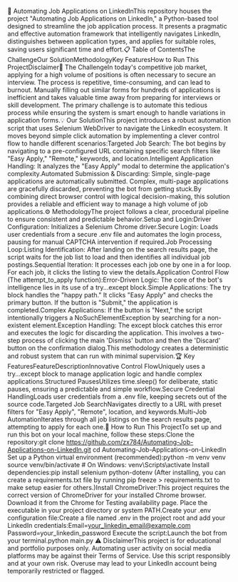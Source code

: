 🤖 Automating Job Applications on LinkedInThis repository houses the project "Automating Job Applications on LinkedIn," a Python-based tool designed to streamline the job application process. It presents a pragmatic and effective automation framework that intelligently navigates LinkedIn, distinguishes between application types, and applies for suitable roles, saving users significant time and effort.📋 Table of ContentsThe ChallengeOur SolutionMethodologyKey FeaturesHow to Run This ProjectDisclaimer🚨 The ChallengeIn today's competitive job market, applying for a high volume of positions is often necessary to secure an interview. The process is repetitive, time-consuming, and can lead to burnout. Manually filling out similar forms for hundreds of applications is inefficient and takes valuable time away from preparing for interviews or skill development. The primary challenge is to automate this tedious process while ensuring the system is smart enough to handle variations in application forms.💡 Our SolutionThis project introduces a robust automation script that uses Selenium WebDriver to navigate the LinkedIn ecosystem. It moves beyond simple click automation by implementing a clever control flow to handle different scenarios:Targeted Job Search: The bot begins by navigating to a pre-configured URL containing specific search filters like "Easy Apply," "Remote," keywords, and location.Intelligent Application Handling: It analyzes the "Easy Apply" modal to determine the application's complexity.Automated Submission & Discarding: Simple, single-page applications are automatically submitted. Complex, multi-page applications are gracefully discarded, preventing the bot from getting stuck.By combining direct browser control with logical decision-making, this solution provides a reliable and efficient way to manage a high volume of job applications.⚙️ MethodologyThe project follows a clear, procedural pipeline to ensure consistent and predictable behavior.Setup and Login:Driver Configuration: Initializes a Selenium Chrome driver.Secure Login: Loads user credentials from a secure .env file and automates the login process, pausing for manual CAPTCHA intervention if required.Job Processing Loop:Listing Identification: After landing on the search results page, the script waits for the job list to load and then identifies all individual job postings.Sequential Iteration: It processes each job one by one in a for loop. For each job, it clicks the listing to view the details.Application Control Flow (The attempt_to_apply function):Error-Driven Logic: The core of the bot's intelligence lies in its use of a try...except block.Simple Applications: The try block handles the "happy path." It clicks "Easy Apply" and checks the primary button. If the button is "Submit," the application is completed.Complex Applications: If the button is "Next," the script intentionally triggers a NoSuchElementException by searching for a non-existent element.Exception Handling: The except block catches this error and executes the logic for discarding the application. This involves a two-step process of clicking the main 'Dismiss' button and then the 'Discard' button on the confirmation dialog.This methodology creates a deterministic and robust system that can run with minimal supervision.🏆 Key FeaturesFeatureDescriptionInnovative Control FlowUniquely uses a try...except block to manage application logic and handle complex applications.Structured PausesUtilizes time.sleep() for deliberate, static pauses, ensuring a predictable and simple workflow.Secure Credential HandlingLoads user credentials from a .env file, keeping secrets out of the source code.Targeted Job SearchNavigates directly to a URL with preset filters for "Easy Apply", "Remote", location, and keywords.Multi-Job AutomationIterates through all job listings on the search results page, attempting to apply for each one.🚀 How to Run This ProjectTo set up and run this bot on your local machine, follow these steps:Clone the repository:git clone https://github.com/zx784/Automating-Job-Applications-on-LinkedIn.git
cd Automating-Job-Applications-on-LinkedIn
Set up a Python virtual environment (recommended):python -m venv venv
source venv/bin/activate  # On Windows: venv\Scripts\activate
Install dependencies:pip install selenium python-dotenv
(After installing, you can create a requirements.txt file by running pip freeze > requirements.txt to make setup easier for others.)Install ChromeDriver:This project requires the correct version of ChromeDriver for your installed Chrome browser. Download it from the Chrome for Testing availability page. Place the executable in your project directory or system PATH.Create your .env configuration file:Create a file named .env in the project root and add your LinkedIn credentials:Email=your_linkedin_email@example.com
Password=your_linkedin_password
Execute the script:Launch the bot from your terminal.python main.py
⚠️ DisclaimerThis project is for educational and portfolio purposes only. Automating user activity on social media platforms may be against their Terms of Service. Use this script responsibly and at your own risk. Overuse may lead to your LinkedIn account being temporarily restricted or flagged.
